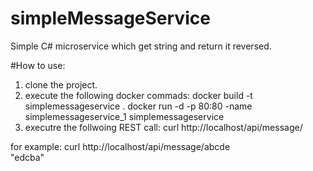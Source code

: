 # simpleMessageService

Simple C# microservice which get string and return it reversed.

#How to use:

1. clone the project.
2. execute the following docker commads:
docker build -t simplemessageservice .
docker run -d -p 80:80 -name simplemessageservice_1 simplemessageservice
3. executre the follwoing REST call:
curl http://localhost/api/message/<message>
  
for example:
curl http://localhost/api/message/abcde<br>
"edcba"

